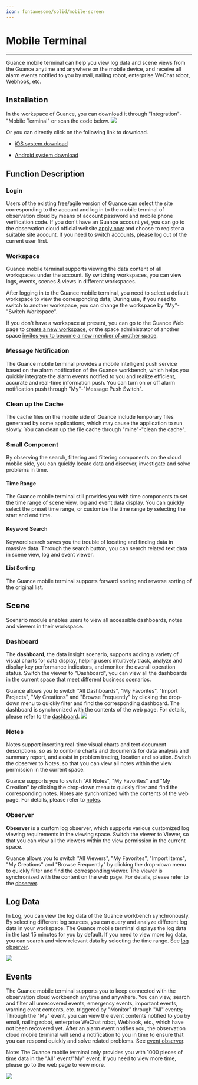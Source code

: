 ```yaml
---
icon: fontawesome/solid/mobile-screen
---
```

# Mobile Terminal
---

Guance mobile terminal can help you view log data and scene views from the Guance anytime and anywhere on the mobile device, and receive all alarm events notified to you by mail, nailing robot, enterprise WeChat robot, Webhook, etc.

## Installation

In the workspace of Guance, you can download it through "Integration"-"Mobile Terminal" or scan the code below.
![](img/app_1.png)

Or you can directly click on the following link to download.             

- [ iOS system download](https://apps.apple.com/cn/app/dataflux-mobile/id1494097190)

- [Android system download](https://android.myapp.com/myapp/detail.htm?apkName=com.cloudcare.ft.dataflux.mobile&info=BC6B6D70A723FAA93DB84F11BF50AE8A)

## Function Description


### Login

Users of the existing free/agile version of Guance can select the site corresponding to the account and log in to the mobile terminal of observation cloud by means of account password and mobile phone verification code. If you don't have an Guance account yet, you can go to the observation cloud official website  [apply now](https://auth.guance.com/register) and choose to register a suitable site account. If you need to switch accounts, please log out of the current user first.

### Workspace

Guance mobile terminal supports viewing the data content of all workspaces under the account. By switching workspaces, you can view logs, events, scenes & views in different workspaces.

After logging in to the Guance mobile terminal, you need to select a default workspace to view the corresponding data; During use, if you need to switch to another workspace, you can change the workspace by "My"-"Switch Workspace".

If you don't have a workspace at present, you can go to the Guance Web page to [create a new workspace](../management/space-management.md), or the space administrator of another space [invites you to become a new member of another space](../management/member-management.md).

### Message Notification

The Guance mobile terminal provides a mobile intelligent push service based on the alarm notification of the Guance workbench, which helps you quickly integrate the alarm events notified to you and realize efficient, accurate and real-time information push. You can turn on or off alarm notification push through "My"-"Message Push Switch".

### Clean up the Cache

The cache files on the mobile side of Guance include temporary files generated by some applications, which may cause the application to run slowly. You can clean up the file cache through "mine"-"clean the cache".

### Small Component

By observing the search, filtering and filtering components on the cloud mobile side, you can quickly locate data and discover, investigate and solve problems in time.

#### Time Range
The Guance mobile terminal still provides you with time components to set the time range of scene view, log and event data display. You can quickly select the preset time range, or customize the time range by selecting the start and end time.

#### Keyword Search
Keyword search saves you the trouble of locating and finding data in massive data. Through the search button, you can search related text data in scene view, log and event viewer.

#### List Sorting
The Guance mobile terminal supports forward sorting and reverse sorting of the original list.

## Scene
Scenario module enables users to view all accessible dashboards, notes and viewers in their workspace.

### Dashboard

The **dashboard**, the data insight scenario, supports adding a variety of visual charts for data display, helping users intuitively track, analyze and display key performance indicators, and monitor the overall operation status. Switch the viewer to "Dashboard", you can view all the dashboards in the current space that meet different business scenarios.

Guance allows you to switch "All Dashboards", "My Favorites", "Import Projects", "My Creations" and "Browse Frequently" by clicking the drop-down menu to quickly filter and find the corresponding dashboard. The dashboard is synchronized with the contents of the web page. For details, please refer to the [dashboard](../scene/dashboard.md).            ![](img/app_2.png)



### Notes

Notes support inserting real-time visual charts and text document descriptions, so as to combine charts and documents for data analysis and summary report, and assist in problem tracing, location and solution. Switch the observer to Notes, so that you can view all notes within the view permission in the current space.

Guance supports you to switch "All Notes", "My Favorites" and "My Creation" by clicking the drop-down menu to quickly filter and find the corresponding notes. Notes are synchronized with the contents of the web page. For details, please refer to [notes](../scene/note.md).



### Observer

**Observer** is a custom log observer, which supports various customized log viewing requirements in the viewing space. Switch the viewer to Viewer, so that you can view all the viewers within the view permission in the current space.

Guance allows you to switch "All Viewers", "My Favorites", "Import Items", "My Creations" and "Browse Frequently" by clicking the drop-down menu to quickly filter and find the corresponding viewer. The viewer is synchronized with the content on the web page. For details, please refer to the [observer](../scene/explorer/custom-explorer.md).



## Log Data

In Log, you can view the log data of the Guance workbench synchronously. By selecting different log sources, you can query and analyze different log data in your workspace. The Guance mobile terminal displays the log data in the last 15 minutes for you by default. If you need to view more log data, you can search and view relevant data by selecting the time range. See [log observer](../logs/explorer.md).

![](img/app_3.png)



## Events
The Guance mobile terminal supports you to keep connected with the observation cloud workbench anytime and anywhere. You can view, search and filter all unrecovered events, emergency events, important events, warning event contents, etc. triggered by "Monitor" through "All" events; Through the "My" event, you can view the event contents notified to you by email, nailing robot, enterprise WeChat robot, Webhook, etc., which have not been recovered yet. After an alarm event notifies you, the observation cloud mobile terminal will send a notification to you in time to ensure that you can respond quickly and solve related problems. See [event observer](../events/explorer.md).

Note: The Guance mobile terminal only provides you with 1000 pieces of time data in the "All" event/"My" event. If you need to view more time, please go to the web page to view more.

  ![](img/app_4.png)
